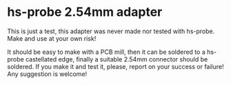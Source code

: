 # hs-probe 2.54mm adapter

This is just a test, this adapter was never made nor tested with hs-probe. Make and use at your own risk!

It should be easy to make with a PCB mill, then it can be soldered to a hs-probe castellated edge, finally a suitable 2.54mm connector should be soldered. If you make it and test it, please, report on your success or failure! Any suggestion is welcome!
